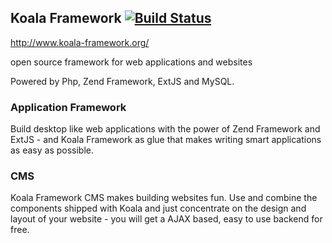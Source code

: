
## Koala Framework [![Build Status](https://travis-ci.org/koala-framework/koala-framework.png?branch=3.7)](https://travis-ci.org/vivid-planet/koala-framework)

http://www.koala-framework.org/

open source framework for web applications and websites

Powered by Php, Zend Framework, ExtJS and MySQL.

### Application Framework

Build desktop like web applications with the power of Zend Framework and ExtJS - and
Koala Framework as glue that makes writing smart applications as easy as possible.

### CMS

Koala Framework CMS makes building websites fun. Use and combine the components shipped
with Koala and just concentrate on the design and layout of your website - you will
get a AJAX based, easy to use backend for free.
